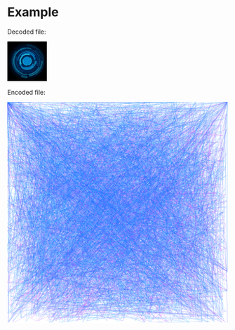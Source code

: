 # Example

Decoded file:

![Decoded Image](https://raw.githubusercontent.com/FrostBird347/HexSVG/master/example/decoded.jpg)

Encoded file:

![Encoded Image](https://raw.githubusercontent.com/FrostBird347/HexSVG/master/example/encoded.svg)
